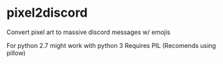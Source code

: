 # pixel2discord
Convert pixel art to massive discord messages w/ emojis

For python 2.7 might work with python 3
Requires PIL (Recomends using pillow)
